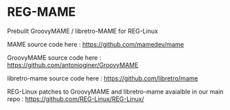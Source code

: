 # REG-MAME
Prebuilt GroovyMAME / libretro-MAME for REG-Linux

MAME source code here : https://github.com/mamedev/mame

GroovyMAME source code here : https://github.com/antonioginer/GroovyMAME

libretro-mame source code here : https://github.com/libretro/mame

REG-Linux patches to GroovyMAME and libretro-mame avaialble in our main repo : https://github.com/REG-Linux/REG-Linux/
